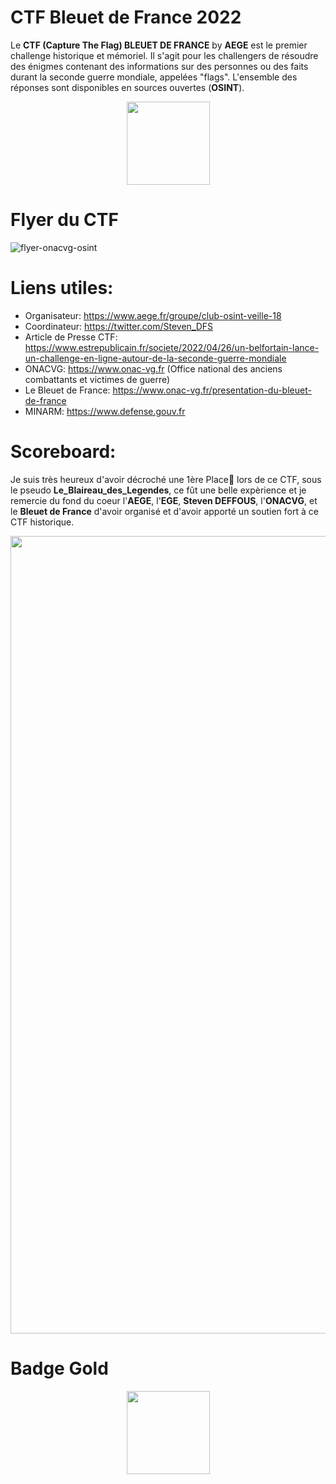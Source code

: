 # CTF Bleuet de France 2022

Le **CTF (Capture The Flag) BLEUET DE FRANCE** by **AEGE** est le premier challenge historique et mémoriel. Il s'agit pour les challengers de résoudre des énigmes contenant des informations sur des personnes ou des faits durant la seconde guerre mondiale, appelées "flags". L'ensemble des réponses sont disponibles en sources ouvertes (**OSINT**).
<br>

<p align="center"> <img width="133" height="133" src="https://user-images.githubusercontent.com/104733166/172055057-bf964539-2b3a-4264-8d3c-3a08d89ef264.jpg"/>


<bt>
  
# Flyer du CTF
![flyer-onacvg-osint](https://user-images.githubusercontent.com/104733166/172054373-bac1a61b-c9a6-4200-9fc1-d111e4c86443.png)
  
  
# Liens utiles:
- Organisateur: https://www.aege.fr/groupe/club-osint-veille-18
- Coordinateur: https://twitter.com/Steven_DFS
- Article de Presse CTF: https://www.estrepublicain.fr/societe/2022/04/26/un-belfortain-lance-un-challenge-en-ligne-autour-de-la-seconde-guerre-mondiale
- ONACVG: https://www.onac-vg.fr (Office national des anciens combattants et victimes de guerre)
- Le Bleuet de France: https://www.onac-vg.fr/presentation-du-bleuet-de-france
- MINARM: https://www.defense.gouv.fr

# Scoreboard:
Je suis très heureux d'avoir décroché une 1ère Place🥇 lors de ce CTF, sous le pseudo **Le_Blaireau_des_Legendes**, ce fût une belle expèrience et je remercie du fond du coeur l'**AEGE**, l'**EGE**, **Steven DEFFOUS**, l'**ONACVG**, et le **Bleuet de France** d'avoir organisé et d'avoir apporté un soutien fort à ce CTF historique.
  
<img width="1276" src="https://user-images.githubusercontent.com/104733166/172054884-ca790878-309d-4367-8106-b87a3bb6f5f0.png">

# Badge Gold
  
<p align="center">  <img width="133" src="https://user-images.githubusercontent.com/104733166/172065448-c1e154f9-36f2-4fdc-9e14-273e207e3e00.png">
